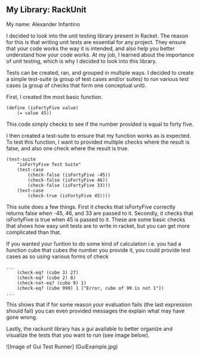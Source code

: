 ## My Library: RackUnit
My name: Alexander Infantino

I decided to look into the unit testing library present in Racket. The reason for this is that writing unit tests are essential for any project. They ensure that your code works the way it is intended, and also help you better understand how your code works. At my job, I learned about the importance of unit testing, which is why I decided to look into this library.

Tests can be created, ran, and grouped in multiple ways. I decided to create a simple test-suite (a group of test cases and/or suites) to run various test cases (a group of checks that form one conceptual unit).

First, I created the most basic function.
```
(define (isFortyFive value)
    (= value 45))
```

This code simply checks to see if the number provided is equal to forty five.

I then created a test-suite to ensure that my function works as is expected. To test this function, I want to provided multiple checks where the result is false, and also one check where the result is true.

```
(test-suite
    "isFortyFive Test Suite"
    (test-case
        (check-false (isFortyFive -45))
        (check-false (isFortyFive 46))
        (check-false (isFortyFive 33)))
    (test-case
        (check-true (isFortyFive 45))))
```

This suite does a few things. First it checks that isFortyFive correctly returns false when -45, 46, and 33 are passed to it. Secondly, it checks that isFortyFive is true when 45 is passed to it. These are some basic checks that shows how easy unit tests are to write in racket, but you can get more complicated than that.

If you wanted your funtion to do some kind of calculation i.e. you had a function cube that cubes the number you provide it, you could provide test cases as so using various forms of check

```
...
    (check-eq? (cube 3) 27)
    (check-eq? (cube 2) 8)
    (check-not-eq? (cube 9) 1)
    (check-eq? (cube 999) 1 ["Error, cube of 99 is not 1"])
...
```

This shows that if for some reason your evaluation fails (the last expression should fail) you can even provided messages the explain what may have gone wrong.

Lastly, the rackunit library has a gui available to better organize and visualize the tests that you want to run (see image below).

![Image of Gui Test Runner]
(GuiExample.jpg)
